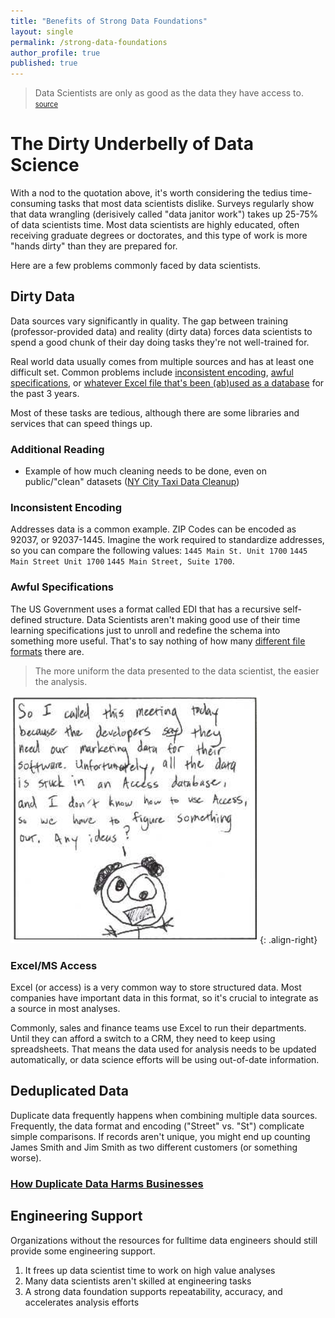 ```yaml
---
title: "Benefits of Strong Data Foundations"
layout: single
permalink: /strong-data-foundations
author_profile: true
published: true
---
```


<blockquote>
	Data Scientists are only as good as the data they have access to. 
	<a style="font-size: .8em" href="https://www.dataquest.io/blog/what-is-a-data-engineer/">source</a>
</blockquote>

# The Dirty Underbelly of Data Science

With a nod to the quotation above, it's worth considering the tedius time-consuming tasks that most data scientists dislike.  Surveys regularly show that data wrangling (derisively called "data janitor work") takes up 25-75% of data scientists time.  Most data scientists are highly educated, often receiving graduate degrees or doctorates, and this type of work is more "hands dirty" than they are prepared for.

Here are a few problems commonly faced by data scientists.


<a name="clean-data"></a>
## Dirty Data
Data sources vary significantly in quality.  The gap between training (professor-provided data) and reality (dirty data) forces data scientists to spend a good chunk of their day doing tasks they're not well-trained for.

Real world data usually comes from multiple sources and has at least one difficult set.  Common problems include [inconsistent encoding](http://bitboost.com/ref/international-address-formats/united_states/), [awful specifications](https://www.dfas.mil/contractorsvendors/irapt/holdswawf/edi.html), or [whatever Excel file that's been (ab)used as a database](http://wyorock.com/excelasadatabase.htm) for the past 3 years.

Most of these tasks are tedious, although there are some libraries and services that can speed things up.

### Additional Reading
* Example of how much cleaning needs to be done, even on public/"clean" datasets ([NY City Taxi Data Cleanup](http://dracodoc.github.io/2016/01/31/data-cleaning/))

### Inconsistent Encoding
Addresses data is a common example.  ZIP Codes can be encoded as 92037, or 92037-1445.  Imagine the work required to standardize addresses, so you can compare the following values: `1445 Main St. Unit 1700` `1445 Main Street Unit 1700` `1445 Main Street, Suite 1700`.

### Awful Specifications
The US Government uses a format called EDI that has a recursive self-defined structure.  Data Scientists aren't making good use of their time learning specifications just to unroll and redefine the schema into something more useful.  That's to say nothing of how many [different file formats](http://opendatahandbook.org/guide/en/appendices/file-formats/) there are.

> The more uniform the data presented to the data scientist, the easier the analysis.

![image-right](/assets/images/excel-database.png){: .align-right}
### Excel/MS Access
Excel (or access) is a very common way to store structured data.  Most companies have important data in this format, so it's crucial to integrate as a source in most analyses.

Commonly, sales and finance teams use Excel to run their departments.  Until they can afford a switch to a CRM, they need to keep using spreadsheets.  That means the data used for analysis needs to be updated automatically, or data science efforts will be using out-of-date information.

<a name="deduplicating-data-for-data-scientists"></a>
## Deduplicated Data
Duplicate data frequently happens when combining multiple data sources.  Frequently, the data format and encoding ("Street" vs. "St") complicate simple comparisons.  If records aren't unique, you might end up counting James Smith and Jim Smith as two different customers (or something worse).

### [How Duplicate Data Harms Businesses](https://www.qgate.co.uk/blog/10-reasons-why-duplicate-data-is-harming-your-business/)


<a name="engineering-support-for-data-scientists"></a>
## Engineering Support
Organizations without the resources for fulltime data engineers should still provide some engineering support.
1. It frees up data scientist time to work on high value analyses
1. Many data scientists aren't skilled at engineering tasks
1. A strong data foundation supports repeatability, accuracy, and accelerates analysis efforts